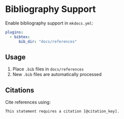 # Bibliography Support

Enable bibliography support in `mkdocs.yml`:

```yaml
plugins:
  - bibtex:
      bib_dir: "docs/references"
```

## Usage

1. Place `.bib` files in `docs/references`
2. New `.bib` files are automatically processed

## Citations

Cite references using:
```text
This statement requires a citation [@citation_key].
```